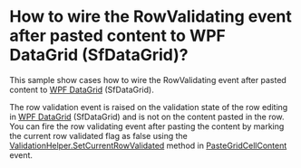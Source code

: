 # How to wire the RowValidating event after pasted content to WPF DataGrid (SfDataGrid)?

This sample show cases how to wire the RowValidating event after pasted content to [WPF DataGrid](https://www.syncfusion.com/wpf-ui-controls/datagrid) (SfDataGrid).

The row validation event is raised on the validation state of the row editing in [WPF DataGrid](https://www.syncfusion.com/wpf-ui-controls/datagrid) (SfDataGrid) and is not on the content pasted in the row. You can fire the row validating event after pasting the content by marking the current row validated flag as false using the [ValidationHelper.SetCurrentRowValidated](https://help.syncfusion.com/cr/wpf/Syncfusion.UI.Xaml.Grid.ValidationHelper.html#Syncfusion_UI_Xaml_Grid_ValidationHelper_SetCurrentRowValidated_System_Boolean_) method in [PasteGridCellContent](https://help.syncfusion.com/cr/wpf/Syncfusion.UI.Xaml.Grid.SfDataGrid.html#Syncfusion_UI_Xaml_Grid_SfDataGrid_PasteGridCellContent) event.